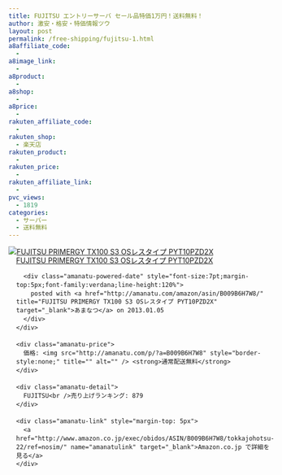 ```yaml
---
title: FUJITSU エントリーサーバ セール品特価1万円！送料無料！
author: 激安・格安・特価情報ツウ
layout: post
permalink: /free-shipping/fujitsu-1.html
a8affiliate_code:
  - 
a8image_link:
  - 
a8product:
  - 
a8shop:
  - 
a8price:
  - 
rakuten_affiliate_code:
  - 
rakuten_shop:
  - 楽天店
rakuten_product:
  - 
rakuten_price:
  - 
rakuten_affiliate_link:
  - 
pvc_views:
  - 1819
categories:
  - サーバー
  - 送料無料
---
```

<div class="amanatu-box" style="margin-bottom:0px;">
  <div class="amanatu-image" style="float:left;">
    <a href="http://www.amazon.co.jp/exec/obidos/ASIN/B009B6H7W8/tokkajohotsu-22/ref=nosim/" name="amanatulink" target="_blank"><img src="http://i1.wp.com/ecx.images-amazon.com/images/I/31e4hvOcd3L._SL160_.jpg?w=546" alt="FUJITSU PRIMERGY TX100 S3 OSレスタイプ PYT10PZD2X" style="border: none;" data-recalc-dims="1" /></a>
  </div>
  
  <div class="amanatu-info" style="float:left;margin-left:15px;line-height:120%">
    <div class="amanatu-name" style="margin-bottom:10px;line-height:120%">
      <a href="http://www.amazon.co.jp/exec/obidos/ASIN/B009B6H7W8/tokkajohotsu-22/ref=nosim/" name="amanatulink" target="_blank">FUJITSU PRIMERGY TX100 S3 OSレスタイプ PYT10PZD2X</a> 
      
      <div class="amanatu-powered-date" style="font-size:7pt;margin-top:5px;font-family:verdana;line-height:120%">
        posted with <a href="http://amanatu.com/amazon/asin/B009B6H7W8/" title="FUJITSU PRIMERGY TX100 S3 OSレスタイプ PYT10PZD2X" target="_blank">あまなつ</a> on 2013.01.05
      </div>
    </div>
    
    <div class="amanatu-price">
      価格: <img src="http://amanatu.com/p/?a=B009B6H7W8" style="border-style:none;" title="" alt="" /> <strong>通常配送無料</strong>
    </div>
    
    <div class="amanatu-detail">
      FUJITSU<br />売り上げランキング: 879
    </div>
    
    <div class="amanatu-link" style="margin-top: 5px">
      <a href="http://www.amazon.co.jp/exec/obidos/ASIN/B009B6H7W8/tokkajohotsu-22/ref=nosim/" name="amanatulink" target="_blank">Amazon.co.jp で詳細を見る</a>
    </div>
  </div>
  
  <div class="amanatu-footer" style="clear: left">
  </div>
</div>